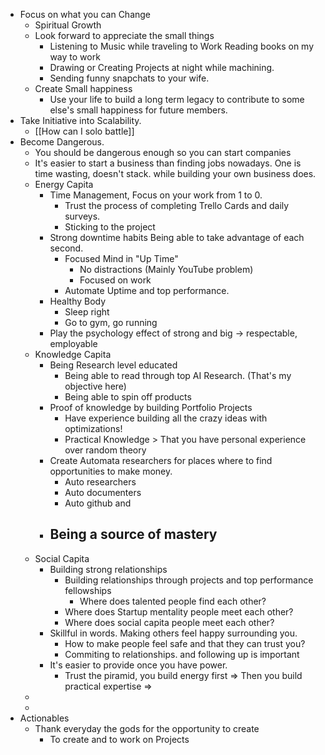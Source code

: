 - Focus on what you can Change
	- Spiritual Growth
	- Look forward to appreciate the small things
		- Listening to Music while traveling to Work Reading books on my way to work
		- Drawing or Creating Projects at night while machining.
		- Sending funny snapchats to your wife.
	- Create Small happiness
		- Use your life to build a long term legacy to contribute to some else's small happiness for future members.
- Take Initiative into Scalability.
	- [[How can I solo battle]]
- Become Dangerous.
	- You should be dangerous enough so you can start companies
	- It's easier to start a business than finding jobs nowadays. One is time wasting, doesn't stack. while building your own business does.
	- Energy Capita
		- Time Management, Focus on your work from 1 to 0.
			- Trust the process of completing Trello Cards and daily surveys.
			- Sticking to the project
		- Strong downtime habits Being able to take advantage of each second.
			- Focused Mind in "Up Time"
				- No distractions (Mainly YouTube problem)
				- Focused on work
			- Automate Uptime and top performance.
		- Healthy Body
			- Sleep right
			- Go to gym, go running
		- Play the psychology effect of strong and big -> respectable, employable
	- Knowledge Capita
		- Being Research level educated
			- Being able to read through top AI Research. (That's my objective here)
			- Being able to spin off products
		- Proof of knowledge by building Portfolio Projects
			- Have experience building all the crazy ideas with optimizations!
			- Practical Knowledge > That you have personal experience over random theory
		- Create Automata researchers for places where to find opportunities to make money.
			- Auto researchers
			- Auto documenters
			- Auto github and
		- Being a source of mastery
			-
	- Social Capita
		- Building strong relationships
			- Building relationships through projects and top performance fellowships
				- Where does talented people find each other?
			- Where does Startup mentality people meet each other?
			- Where does social capita people meet each other?
		- Skillful in words. Making others feel happy surrounding you.
			- How to make people feel safe and that they can trust you?
			- Commiting to relationships. and following up is important
		- It's easier to provide once you have power.
			- Trust the piramid, you build energy first => Then you build practical expertise =>
	-
	-
- Actionables
	- Thank everyday the gods for the opportunity to create
		- To create and to work on Projects